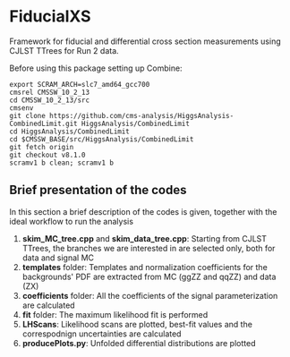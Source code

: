 # FiducialXS

Framework for fiducial and differential cross section measurements using CJLST TTrees for Run 2 data.

Before using this package setting up Combine:
```
export SCRAM_ARCH=slc7_amd64_gcc700
cmsrel CMSSW_10_2_13
cd CMSSW_10_2_13/src
cmsenv
git clone https://github.com/cms-analysis/HiggsAnalysis-CombinedLimit.git HiggsAnalysis/CombinedLimit
cd HiggsAnalysis/CombinedLimit
cd $CMSSW_BASE/src/HiggsAnalysis/CombinedLimit
git fetch origin
git checkout v8.1.0
scramv1 b clean; scramv1 b
```

## Brief presentation of the codes
In this section a brief description of the codes is given, together with the ideal workflow to run the analysis
1. **skim_MC_tree.cpp** and **skim_data_tree.cpp**: Starting from CJLST TTrees, the branches we are interested in are selected only, both for data and signal MC
2. **templates** folder: Templates and normalization coefficients for the backgrounds' PDF are extracted from MC (ggZZ and qqZZ) and data (ZX)
3. **coefficients** folder: All the coefficients of the signal parameterization are calculated
4. **fit** folder: The maximum likelihood fit is performed
5. **LHScans**: Likelihood scans are plotted, best-fit values and the correspodnign uncertainties are calculated
6. **producePlots.py**: Unfolded differential distributions are plotted
